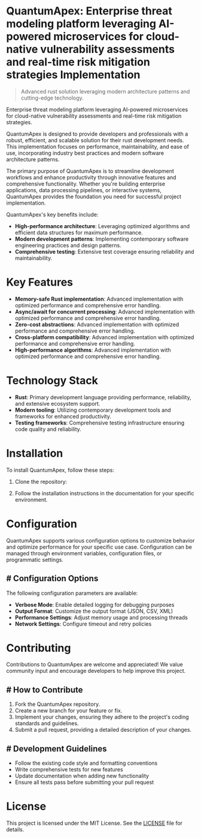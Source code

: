 <!-- fallback_QuantumApex_20250802103207_63215 -->

# QuantumApex: Enterprise threat modeling platform leveraging AI-powered microservices for cloud-native vulnerability assessments and real-time risk mitigation strategies Implementation
> Advanced rust solution leveraging modern architecture patterns and cutting-edge technology.

Enterprise threat modeling platform leveraging AI-powered microservices for cloud-native vulnerability assessments and real-time risk mitigation strategies.

QuantumApex is designed to provide developers and professionals with a robust, efficient, and scalable solution for their rust development needs. This implementation focuses on performance, maintainability, and ease of use, incorporating industry best practices and modern software architecture patterns.

The primary purpose of QuantumApex is to streamline development workflows and enhance productivity through innovative features and comprehensive functionality. Whether you're building enterprise applications, data processing pipelines, or interactive systems, QuantumApex provides the foundation you need for successful project implementation.

QuantumApex's key benefits include:

* **High-performance architecture**: Leveraging optimized algorithms and efficient data structures for maximum performance.
* **Modern development patterns**: Implementing contemporary software engineering practices and design patterns.
* **Comprehensive testing**: Extensive test coverage ensuring reliability and maintainability.

# Key Features

* **Memory-safe Rust implementation**: Advanced implementation with optimized performance and comprehensive error handling.
* **Async/await for concurrent processing**: Advanced implementation with optimized performance and comprehensive error handling.
* **Zero-cost abstractions**: Advanced implementation with optimized performance and comprehensive error handling.
* **Cross-platform compatibility**: Advanced implementation with optimized performance and comprehensive error handling.
* **High-performance algorithms**: Advanced implementation with optimized performance and comprehensive error handling.

# Technology Stack

* **Rust**: Primary development language providing performance, reliability, and extensive ecosystem support.
* **Modern tooling**: Utilizing contemporary development tools and frameworks for enhanced productivity.
* **Testing frameworks**: Comprehensive testing infrastructure ensuring code quality and reliability.

# Installation

To install QuantumApex, follow these steps:

1. Clone the repository:


2. Follow the installation instructions in the documentation for your specific environment.

# Configuration

QuantumApex supports various configuration options to customize behavior and optimize performance for your specific use case. Configuration can be managed through environment variables, configuration files, or programmatic settings.

## # Configuration Options

The following configuration parameters are available:

* **Verbose Mode**: Enable detailed logging for debugging purposes
* **Output Format**: Customize the output format (JSON, CSV, XML)
* **Performance Settings**: Adjust memory usage and processing threads
* **Network Settings**: Configure timeout and retry policies

# Contributing

Contributions to QuantumApex are welcome and appreciated! We value community input and encourage developers to help improve this project.

## # How to Contribute

1. Fork the QuantumApex repository.
2. Create a new branch for your feature or fix.
3. Implement your changes, ensuring they adhere to the project's coding standards and guidelines.
4. Submit a pull request, providing a detailed description of your changes.

## # Development Guidelines

* Follow the existing code style and formatting conventions
* Write comprehensive tests for new features
* Update documentation when adding new functionality
* Ensure all tests pass before submitting your pull request

# License

This project is licensed under the MIT License. See the [LICENSE](https://github.com/Muramatsuu/QuantumApex/blob/main/LICENSE) file for details.
